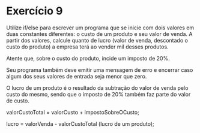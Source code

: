 # Exercício 9

Utilize if/else para escrever um programa que se inicie com dois valores em duas constantes diferentes: o custo de um produto e seu valor de venda. A partir dos valores, calcule quanto de lucro (valor de venda, descontado o custo do produto) a empresa terá ao vender mil desses produtos.

Atente que, sobre o custo do produto, incide um imposto de 20%.

Seu programa também deve emitir uma mensagem de erro e encerrar caso algum dos seus valores de entrada seja menor que zero.

O lucro de um produto é o resultado da subtração do valor de venda pelo custo do mesmo, sendo que o imposto de 20% também faz parte do valor de custo.

valorCustoTotal = valorCusto + impostoSobreOCusto;

lucro = valorVenda - valorCustoTotal (lucro de um produto);